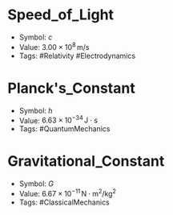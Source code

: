 
# Speed_of_Light
- Symbol: $c$
- Value: $3.00 \times 10^8 \, \text{m/s}$
- Tags: #Relativity #Electrodynamics

# Planck's_Constant
- Symbol: $h$
- Value: $6.63 \times 10^{-34} \, \text{J}\cdot\text{s}$
- Tags: #QuantumMechanics

# Gravitational_Constant
- Symbol: $G$
- Value: $6.67 \times 10^{-11} \, \text{N}\cdot\text{m}^2/\text{kg}^2$
- Tags: #ClassicalMechanics
